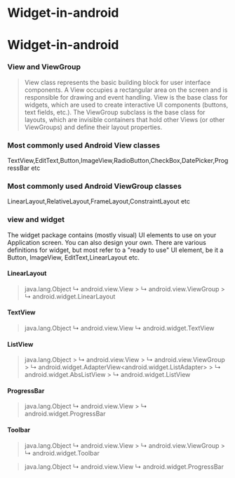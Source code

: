# Widget-in-android


# Widget-in-android

###  View and ViewGroup

> View class represents the basic building block for user interface components.
A View occupies a rectangular area on the screen and is responsible for drawing and event handling. 
View is the base class for widgets, which are used to create interactive UI components (buttons, text fields, etc.). 
The ViewGroup subclass is the base class for layouts, which are invisible containers that hold other Views (or other ViewGroups) and define their layout properties.


### Most commonly used Android View classes
  TextView,EditText,Button,ImageView,RadioButton,CheckBox,DatePicker,ProgressBar etc
  
  
### Most commonly used Android ViewGroup classes
  LinearLayout,RelativeLayout,FrameLayout,ConstraintLayout etc
  
### view and widget
  The widget package contains (mostly visual) UI elements to use on your Application screen. You can also design your own.
  There are various definitions for widget, but most refer to a "ready to use" UI element, be it a Button, ImageView, EditText,LinearLayout etc.
  

#### LinearLayout

> java.lang.Object
  > ↳	android.view.View
 	  >  ↳	android.view.ViewGroup
 	 	>   ↳	android.widget.LinearLayout
 
#### TextView	 	   
 >   java.lang.Object
  >  ↳	android.view.View
  >	   ↳	android.widget.TextView
 	   
#### ListView  
  >  java.lang.Object
    >   ↳ android.view.View
 	    > ↳	android.view.ViewGroup
 	 	  >  ↳	android.widget.AdapterView<android.widget.ListAdapter>
 	 	 	 >   ↳	android.widget.AbsListView
 	 	 	 >	    ↳	android.widget.ListView
 	 	 	 	    
#### ProgressBar 	 	 	 	    
> java.lang.Object
  > ↳	android.view.View
 	 >  ↳	android.widget.ProgressBar
 	   
 	   
#### Toolbar 	   
> java.lang.Object
> ↳	android.view.View
 	 >  ↳	android.view.ViewGroup
 	 	 >  ↳	android.widget.Toolbar
 	   
     
> java.lang.Object
>   ↳	android.view.View
>    ↳	android.widget.ProgressBar
 	   
 	 
 	 





